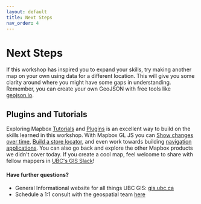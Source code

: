 ```yaml
---
layout: default
title: Next Steps
nav_order: 4
---
```


# Next Steps
If this workshop has inspired you to expand your skills, try making another map on your own using data for a different location. This will give you some clarity around where you might have some gaps in understanding. Remember, you can create your own GeoJSON with free tools like [geojson.io](geojson.io).

## Plugins and Tutorials 
Exploring Mapbox [Tutorials](https://docs.mapbox.com/help/tutorials/?product=Mapbox+GL+JS) and [Plugins](https://docs.mapbox.com/mapbox-gl-js/plugins/) is an excellent way to build on the skills learned in this workshop. With Mapbox GL JS you can [Show changes over time](https://docs.mapbox.com/help/tutorials/show-changes-over-time/), [Build a store locator](https://docs.mapbox.com/help/tutorials/building-a-store-locator/), and even work towards building [navigation applications](https://docs.mapbox.com/help/tutorials/route-finder-with-turf-mapbox-directions/). You can also go back and explore the other Mapbox products we didn't cover today. If you create a cool map, feel welcome to share with fellow mappers in [UBC's GIS Slack](https://ubcgis.slack.com/)!


#### Have further questions?
- General Informational website for all things UBC GIS: [gis.ubc.ca](http://gis.ubc.ca/)    
- Schedule a 1:1 consult with the geospatial team [here](https://libcal.library.ubc.ca/appointments/research_commons#s-lc-public-pt)